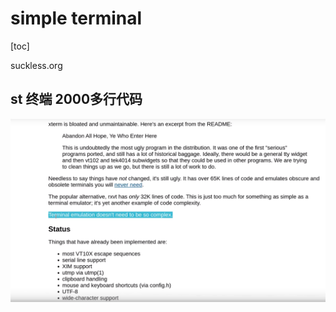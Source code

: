# simple terminal

[toc]

suckless.org

## st 终端 2000多行代码

![image-20210620213503943](imgs/image-20210620213503943.png)



